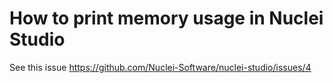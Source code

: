 # How to print memory usage in Nuclei Studio

See this issue https://github.com/Nuclei-Software/nuclei-studio/issues/4
